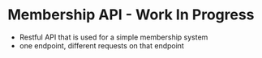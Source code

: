 # Membership API - Work In Progress

- Restful API that is used for a simple membership system
- one endpoint, different requests on that endpoint
